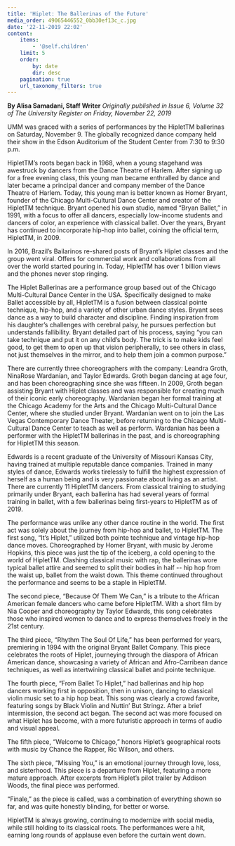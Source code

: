 ```yaml
---
title: 'Hiplet: The Ballerinas of the Future'
media_order: 49065446552_0bb30ef13c_c.jpg
date: '22-11-2019 22:02'
content:
    items:
        - '@self.children'
    limit: 5
    order:
        by: date
        dir: desc
    pagination: true
    url_taxonomy_filters: true
---
```


**By Alisa Samadani, Staff Writer** _Originally published in Issue 6, Volume 32 of The University Register on Friday, November 22, 2019_

UMM was graced with a series of performances by the HipletTM ballerinas on Saturday, November 9. The globally recognized dance company held their show in the Edson Auditorium of the Student Center from 7:30 to 9:30 p.m.

HipletTM’s roots began back in 1968, when a young stagehand was awestruck by dancers from the Dance Theatre of Harlem. After signing up for a free evening class, this young man became enthralled by dance and later became a principal dancer and company member of the Dance Theatre of Harlem. Today, this young man is better known as Homer Bryant, founder of the Chicago Multi-Cultural Dance Center and creator of the HipletTM technique. Bryant opened his own studio, named “Bryan Ballet,” in 1991, with a focus to offer all dancers, especially low-income students and dancers of color, an experience with classical ballet. Over the years, Bryant has continued to incorporate hip-hop into ballet, coining the official term, HipletTM, in 2009.

In 2016, Brazil’s Bailarinos re-shared posts of Bryant’s Hiplet classes and the group went viral. Offers for commercial work and collaborations from all over the world started pouring in. Today, HipletTM has over 1 billion views and the phones never stop ringing.

The Hiplet Ballerinas are a performance group based out of the Chicago Multi-Cultural Dance Center in the USA. Specifically designed to make Ballet accessible by all, HipletTM is a fusion between classical pointe technique, hip-hop, and a variety of other urban dance styles. Bryant sees dance as a way to build character and discipline. Finding inspiration from his daughter’s challenges with cerebral palsy, he pursues perfection but understands fallibility. Bryant detailed part of his process, saying “you can take technique and put it on any child’s body. The trick is to make kids feel good, to get them to open up that vision peripherally, to see others in class, not just themselves in the mirror, and to help them join a common purpose.”

There are currently three choreographers with the company: Leandra Groth, NinaRose Wardanian, and Taylor Edwards. Groth began dancing at age four, and has been choreographing since she was fifteen. In 2009, Groth began assisting Bryant with Hiplet classes and was responsible for creating much of their iconic early choreography. Wardanian began her formal training at the Chicago Academy for the Arts and the Chicago Multi-Cultural Dance Center, where she studied under Bryant. Wardanian went on to join the Las Vegas Contemporary Dance Theater, before returning to the Chicago Multi-Cultural Dance Center to teach as well as perform. Wardanian has been a performer with the HipletTM ballerinas in the past, and is choreographing for HipletTM this season.

Edwards is a recent graduate of the University of Missouri Kansas City, having trained at multiple reputable dance companies. Trained in many styles of dance, Edwards works tirelessly to fulfill the highest expression of herself as a human being and is very passionate about living as an artist. There are currently 11 HipletTM dancers. From classical training to studying primarily under Bryant, each ballerina has had several years of formal training in ballet, with a few ballerinas being first-years to HipletTM as of 2019.

The performance was unlike any other dance routine in the world. The first act was solely about the journey from hip-hop and ballet, to HipletTM. The first song, “It’s Hiplet,” utilized both pointe technique and vintage hip-hop dance moves. Choreographed by Homer Bryant, with music by Jerome Hopkins, this piece was just the tip of the iceberg, a cold opening to the world of HipletTM. Clashing classical music with rap, the ballerinas wore typical ballet attire and seemed to split their bodies in half -- hip hop from the waist up, ballet from the waist down. This theme continued throughout the performance and seems to be a staple in HipletTM.

The second piece, “Because Of Them We Can,” is a tribute to the African American female dancers who came before HipletTM. With a short film by Nia Cooper and choreography by Taylor Edwards, this song celebrates those who inspired women to dance and to express themselves freely in the 21st century.

The third piece, “Rhythm The Soul Of Life,” has been performed for years, premiering in 1994 with the original Bryant Ballet Company. This piece celebrates the  roots of Hiplet, journeying through the diaspora of African American dance, showcasing a variety of African and Afro-Carribean dance techniques, as well as intertwining classical ballet and pointe technique. 

The fourth piece, “From Ballet To Hiplet,” had ballerinas and hip hop dancers working first in opposition, then in unison, dancing to classical violin music set to a hip 
hop beat. This song was clearly a crowd favorite, featuring songs by Black Violin and Nuttin’ But Stringz. After a brief intermission, the second act began. The second act was more focused on what Hiplet has become, with a more futuristic approach in terms of audio and visual appeal.

The fifth piece, “Welcome to Chicago,” honors Hiplet’s geographical roots with music by Chance the Rapper, Ric Wilson, and others.

The sixth piece, “Missing You,” is an emotional journey through love, loss, and sisterhood. This piece is a departure from Hiplet, featuring a more mature approach. After excerpts from Hiplet’s pilot trailer by Addison Woods, the final piece was performed.

“Finale,” as the piece is called, was a combination of everything shown so far, and was quite honestly blinding, for better or worse.

HipletTM is always growing, continuing to modernize with social media, while still holding to its classical roots. The performances were a hit, earning long rounds 
of applause even before the curtain went down.